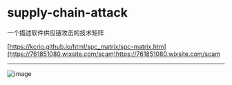 # supply-chain-attack
一个描述软件供应链攻击的技术矩阵

[https://kcrio.github.io/html/spc_matrix/spc-matrix.htm](https://761851080.wixsite.com/scam)https://761851080.wixsite.com/scam

------

![image](https://github.com/kcrio/supply-chain-attack/assets/96735391/40fbff10-360e-4484-ab5a-8c8996f7ca72)
